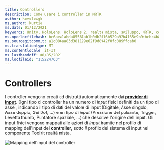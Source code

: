 ```yaml
---
title: Controllers
description: Come usare i controller in MRTK
author: keveleigh
ms.author: kurtie
ms.date: 01/12/2021
keywords: Unity, HoloLens, HoloLens 2, realtà mista, sviluppo, MRTK, controller,
ms.openlocfilehash: bc6aea1abda85567ab1b0db2616b529a92b4165e9b9cbcbc4b8b3cecd8a34c9f
ms.sourcegitcommit: a1c086aa83d381129e62f9d8942f0fc889ffcab0
ms.translationtype: MT
ms.contentlocale: it-IT
ms.lasthandoff: 08/05/2021
ms.locfileid: "115224763"
---
```

# <a name="controllers"></a>Controllers

I controller vengono creati ed distrutti automaticamente dai [**provider di input**](input-providers.md). Ogni tipo di controller ha un numero di *input* fisici definiti da un tipo di asse *,* indicando il tipo di dati del valore di input (Digitale, Asse singolo, Asse doppio, Sei Dof, ...) e un tipo di *input* (Pressione del pulsante, Trigger, Levetta thumb, Puntatore spaziale, ...) che descrive l'origine dell'input. Gli input fisici vengono mappati alle azioni di *input* tramite nel profilo di mapping dell'input del **controller,** sotto *il* profilo del sistema di input nel componente Toolkit realtà mista.

![Mapping dell'input del controller](../images/input/ControllerInputMapping.png)
